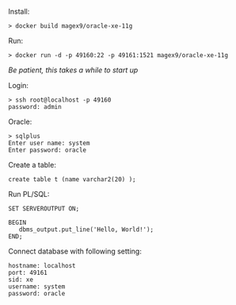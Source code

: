 
Install: 
```
> docker build magex9/oracle-xe-11g
```

Run:
```
> docker run -d -p 49160:22 -p 49161:1521 magex9/oracle-xe-11g
```

*Be patient, this takes a while to start up*

Login:
```
> ssh root@localhost -p 49160
password: admin
```

Oracle:
```
> sqlplus
Enter user name: system
Enter password: oracle
```

Create a table:
```
create table t (name varchar2(20) );
```

Run PL/SQL:
```
SET SERVEROUTPUT ON;

BEGIN
   dbms_output.put_line('Hello, World!');
END;
```

Connect database with following setting:
```
hostname: localhost
port: 49161
sid: xe
username: system
password: oracle
```